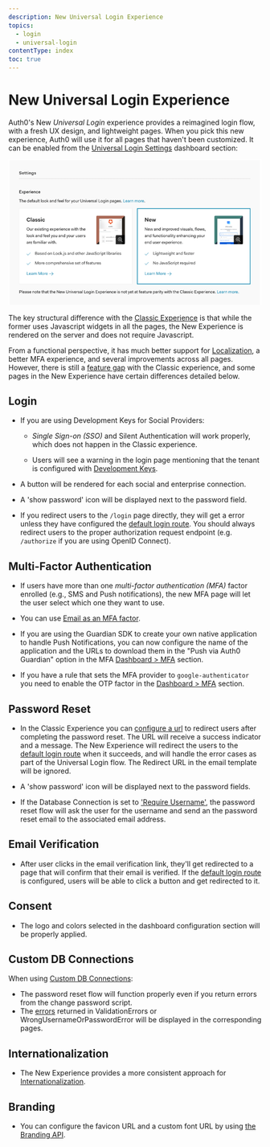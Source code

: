 ```yaml
---
description: New Universal Login Experience
topics:
  - login
  - universal-login
contentType: index
toc: true
---
```

# New Universal Login Experience

Auth0's New <dfn data-key="universal-login">Universal Login</dfn> experience provides a reimagined login flow, with a fresh UX design, and lightweight pages. When you pick this new experience, Auth0 will use it for all pages that haven't been customized. It can be enabled from the [Universal Login Settings](https://manage.auth0.com/#/login_settings) dashboard section:

![Login Page](/media/articles/universal-login/experience-picker.png)

The key structural difference with the [Classic Experience](/universal-login/classic) is that while the former uses Javascript widgets in all the pages, the New Experience is rendered on the server and does not require Javascript. 

From a functional perspective, it has much better support for [Localization](/universal-login/i18n), a better MFA experience, and several improvements across all pages. However, there is still a [feature gap](/universal-login/new-experience-limitations) with the Classic experience, and some pages in the New Experience have certain differences detailed below.

## Login

- If you are using Development Keys for Social Providers:

    - <dfn data-key="single-sign-on">Single Sign-on (SSO)</dfn> and Silent Authentication will work properly, which does not happen in the Classic experience.

    - Users will see a warning in the login page mentioning that the tenant is configured with [Development Keys](docs/connections/social/devkeys).

- A button will be rendered for each social and enterprise connection. 

- A 'show password' icon will be displayed next to the password field.

- If you redirect users to the `/login` page directly, they will get a error unless they have configured the [default login route](/universal-login/default-login-url). You should always redirect users to the proper authorization request endpoint (e.g. `/authorize` if you are using OpenID Connect).

## Multi-Factor Authentication

- If users have more than one <dfn data-key="multifactor-authentication">multi-factor authentication (MFA)</dfn> factor enrolled (e.g., SMS and Push notifications), the new MFA page will let the user select which one they want to use.

- You can use [Email as an MFA factor](/multifactor-authentication/factors/email).

- If you are using the Guardian SDK to create your own native application to handle Push Notifications, you can now configure the name of the application and the URLs to download them in the "Push via Auth0 Guardian" option in the MFA [Dashboard > MFA](${manage_url}/#/mfa) section.

- If you have a rule that sets the MFA provider to `google-authenticator` you need to enable the OTP factor in the [Dashboard > MFA](${manage_url}/#/mfa) section.

## Password Reset

- In the Classic Experience you can [configure a url](/email/templates#redirect-to-results-for-the-change-password-email-template) to redirect users after completing the password reset. The URL will receive a success indicator and a message. The New Experience will redirect the users to the [default login route](/universal-login/default-login-url) when it succeeds, and will handle the error cases as part of the Universal Login flow. The Redirect URL in the email template will be ignored.  

- A 'show password' icon will be displayed next to the password fields.

- If the Database Connection is set to ['Require Username'](/connections/database/require-username), the password reset flow will ask the user for the username and send an the password reset email to the associated email address.

## Email Verification

- After user clicks in the email verification link, they'll get redirected to a page that will confirm that their email is verified. If the [default login route](/universal-login/default-login-url) is configured, users will be able to click a button and get redirected to it.

## Consent

- The logo and colors selected in the dashboard configuration section will be properly applied.

## Custom DB Connections

When using [Custom DB Connections](/connections/database/custom-db):

- The password reset flow will function properly even if you return errors from the change password script.
- The [errors](/connections/database/custom-db/error-handling) returned in ValidationErrors or WrongUsernameOrPasswordError will be displayed in the corresponding pages.

## Internationalization

- The New Experience provides a more consistent approach for [Internationalization](/universal-login/i18n).

## Branding

- You can configure the favicon URL and a custom font URL by using [the Branding API](/api/management/v2#!/Branding).

